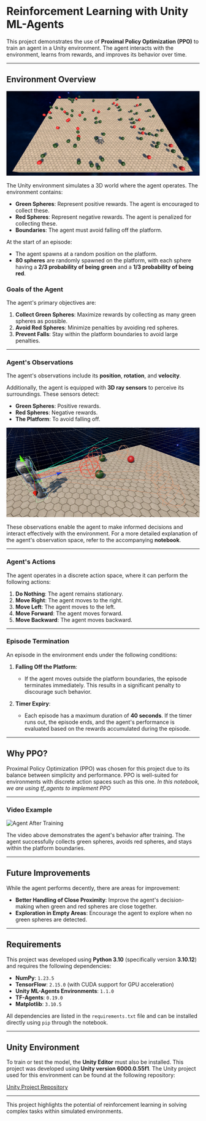 # **Reinforcement Learning with Unity ML-Agents**

This project demonstrates the use of **Proximal Policy Optimization (PPO)** to train an agent in a Unity environment. The agent interacts with the environment, learns from rewards, and improves its behavior over time.

---

## **Environment Overview**

![Environment Overview](assets/environment.png)

The Unity environment simulates a 3D world where the agent operates. The environment contains:
- **Green Spheres**: Represent positive rewards. The agent is encouraged to collect these.
- **Red Spheres**: Represent negative rewards. The agent is penalized for collecting these.
- **Boundaries**: The agent must avoid falling off the platform.

At the start of an episode:
- The agent spawns at a random position on the platform.
- **80 spheres** are randomly spawned on the platform, with each sphere having a **2/3 probability of being green** and a **1/3 probability of being red**.

### **Goals of the Agent**
The agent's primary objectives are:
1. **Collect Green Spheres**: Maximize rewards by collecting as many green spheres as possible.
2. **Avoid Red Spheres**: Minimize penalties by avoiding red spheres.
3. **Prevent Falls**: Stay within the platform boundaries to avoid large penalties.

---
### **Agent's Observations**

The agent's observations include its **position**, **rotation**, and **velocity**.

Additionally, the agent is equipped with **3D ray sensors** to perceive its surroundings. These sensors detect:
- **Green Spheres**: Positive rewards.
- **Red Spheres**: Negative rewards.
- **The Platform**: To avoid falling off.

![Agent with Ray Sensors](assets/sensors.png)

These observations enable the agent to make informed decisions and interact effectively with the environment. For a more detailed explanation of the agent's observation space, refer to the accompanying **notebook**.

---

### **Agent's Actions**

The agent operates in a discrete action space, where it can perform the following actions:
1. **Do Nothing**: The agent remains stationary.
2. **Move Right**: The agent moves to the right.
3. **Move Left**: The agent moves to the left.
4. **Move Forward**: The agent moves forward.
5. **Move Backward**: The agent moves backward.

---

### **Episode Termination**

An episode in the environment ends under the following conditions:

1. **Falling Off the Platform**:  
   - If the agent moves outside the platform boundaries, the episode terminates immediately. This results in a significant penalty to discourage such behavior.

2. **Timer Expiry**:  
   - Each episode has a maximum duration of **40 seconds**. If the timer runs out, the episode ends, and the agent's performance is evaluated based on the rewards accumulated during the episode.

---

## **Why PPO?**

Proximal Policy Optimization (PPO) was chosen for this project due to its balance between simplicity and performance. PPO is well-suited for environments with discrete action spaces such as this one.
*In this notebook, we are using tf_agents to implement PPO*

---

### **Video Example**
![Agent After Training](assets/eval_example.gif)

The video above demonstrates the agent's behavior after training. The agent successfully collects green spheres, avoids red spheres, and stays within the platform boundaries.

---

## **Future Improvements**

While the agent performs decently, there are areas for improvement:
- **Better Handling of Close Proximity**: Improve the agent's decision-making when green and red spheres are close together.
- **Exploration in Empty Areas**: Encourage the agent to explore when no green spheres are detected.

---

## **Requirements**

This project was developed using **Python 3.10** (specifically version **3.10.12**) and requires the following dependencies:

- **NumPy**: `1.23.5`
- **TensorFlow**: `2.15.0` (with CUDA support for GPU acceleration)
- **Unity ML-Agents Environments**: `1.1.0`
- **TF-Agents**: `0.19.0`
- **Matplotlib**: `3.10.5`

All dependencies are listed in the `requirements.txt` file and can be installed directly using `pip` through the notebook.

---

## **Unity Environment**

To train or test the model, the **Unity Editor** must also be installed. This project was developed using **Unity version 6000.0.55f1**. The Unity project used for this environment can be found at the following repository:

[Unity Project Repository](https://github.com/MohamedLouayChatti/RL-PPO-Unity-Sim)

---

This project highlights the potential of reinforcement learning in solving complex tasks within simulated environments.